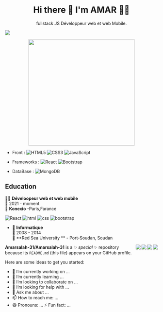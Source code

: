 <h1 align='center'>
  Hi there 👋 I'm AMAR 👨‍💻
</h1>
<p align='center'>
 fullstack JS Développeur web et web Mobile.
</p>
<a href="https://www.linkedin.com/in/amar-alragle619/">
    <img src="https://img.shields.io/badge/linkedin-%230077B5.svg?&style=for-the-badge&logo=linkedin&logoColor=white" />
  </a> 

</p>
<p align='center'>
  <a href="#"><img src="https://github-readme-stats.vercel.app/api?username=Amarsalah-31&show_icons=true&count_private=true&theme=dark" width="350"></a>
</p>
<p align='center'>

  
- Front :
  ![HTML5](https://img.shields.io/badge/html5-%23E34F26.svg?style=for-the-badge&logo=html5&logoColor=white)
  ![CSS3](https://img.shields.io/badge/css3-%231572B6.svg?style=for-the-badge&logo=css3&logoColor=white)
  ![JavaScript](https://img.shields.io/badge/javascript-%23323330.svg?style=for-the-badge&logo=javascript&logoColor=%23F7DF1E)

- Frameworks :
  ![React](https://img.shields.io/badge/react-%2320232a.svg?style=for-the-badge&logo=react&logoColor=%2361DAFB) 
  ![Bootstrap](https://img.shields.io/badge/bootstrap-%23563D7C.svg?style=for-the-badge&logo=bootstrap&logoColor=white)
  

- DataBase :
  ![MongoDB](https://img.shields.io/badge/MongoDB-47A248.svg?&style=for-the-badge&logo=MongoDB&logoColor=white)
</p>


## Education
 👨‍💻 **Déveloopeur web et web mobile**\
📆 2021 - moment\
📍 **Konexio** -Paris,Farance

![React](https://img.shields.io/badge/react-%2320232a.svg?style=for-the-badge&logo=react&logoColor=%2361DAFB)
![html](https://img.shields.io/badge/html5-E34F26?logo=html5&logoColor=white)
![css](https://img.shields.io/badge/css3-1572B6?logo=css3&logoColor=whit)
![bootstrap](https://img.shields.io/badge/bootstrap-563D7C?logo=bootstrap&logoColor=white)

- 📖 **Informatique**\
📆 2008 - 2014\
📍 **Red Sea University ** - Port-Soudan, Soudan

<img align="right" src="https://img.shields.io/badge/Windows-0078D6?logo=windows&logoColor=white" />
<img align="right" src="https://img.shields.io/badge/Microsoft%20Excel-217346?logo=microsoft-excel&logoColor=white" />
<img align="right" src="https://img.shields.io/badge/Microsoft%20Office-D83B01?logo=microsoft-office&logoColor=white" />
<img align="right" src="https://img.shields.io/badge/SAP-0FAAFF?logo=sap&logoColor=white" />



**Amarsalah-31/Amarsalah-31** is a ✨ _special_ ✨ repository because its `README.md` (this file) appears on your GitHub profile.

Here are some ideas to get you started:

- 🔭 I’m currently working on ...
- 🌱 I’m currently learning ...
- 👯 I’m looking to collaborate on ...
- 🤔 I’m looking for help with ...
- 💬 Ask me about ...
- 📫 How to reach me: ...
- 😄 Pronouns: ...
 ⚡ Fun fact: ...

